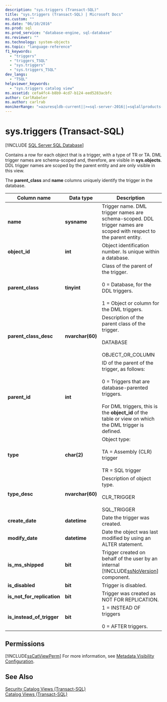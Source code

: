 ```yaml
---
description: "sys.triggers (Transact-SQL)"
title: "sys.triggers (Transact-SQL) | Microsoft Docs"
ms.custom: ""
ms.date: "06/10/2016"
ms.prod: sql
ms.prod_service: "database-engine, sql-database"
ms.reviewer: ""
ms.technology: system-objects
ms.topic: "language-reference"
f1_keywords: 
  - "triggers"
  - "triggers_TSQL"
  - "sys.triggers"
  - "sys.triggers_TSQL"
dev_langs: 
  - "TSQL"
helpviewer_keywords: 
  - "sys.triggers catalog view"
ms.assetid: cefa4fc4-b8b9-4cd7-b124-eed5283acbfc
author: CarlRabeler
ms.author: carlrab
monikerRange: "=azuresqldb-current||>=sql-server-2016||=sqlallproducts-allversions||>=sql-server-linux-2017||=azuresqldb-mi-current"
---
```

# sys.triggers (Transact-SQL)
[!INCLUDE [SQL Server SQL Database](../../includes/applies-to-version/sql-asdb.md)]

  Contains a row for each object that is a trigger, with a type of TR or TA. DML trigger names are schema-scoped and, therefore, are visible in **sys.objects**. DDL trigger names are scoped by the parent entity and are only visible in this view.  
  
 The **parent_class** and **name** columns uniquely identify the trigger in the database.  
  
|Column name|Data type|Description|  
|-----------------|---------------|-----------------|  
|**name**|**sysname**|Trigger name. DML trigger names are schema-scoped. DDL trigger names are scoped with respect to the parent entity.|  
|**object_id**|**int**|Object identification number. Is unique within a database.|  
|**parent_class**|**tinyint**|Class of the parent of the trigger.<br /><br /> 0 = Database, for the DDL triggers.<br /><br /> 1 = Object or column for the DML triggers.|  
|**parent_class_desc**|**nvarchar(60)**|Description of the parent class of the trigger.<br /><br /> DATABASE<br /><br /> OBJECT_OR_COLUMN|  
|**parent_id**|**int**|ID of the parent of the trigger, as follows:<br /><br /> 0 = Triggers that are database-parented triggers.<br /><br /> For DML triggers, this is the **object_id** of the table or view on which the DML trigger is defined.|  
|**type**|**char(2)**|Object type:<br /><br /> TA = Assembly (CLR) trigger<br /><br /> TR = SQL trigger|  
|**type_desc**|**nvarchar(60)**|Description of object type.<br /><br /> CLR_TRIGGER<br /><br /> SQL_TRIGGER|  
|**create_date**|**datetime**|Date the trigger was created.|  
|**modify_date**|**datetime**|Date the object was last modified by using an ALTER statement.|  
|**is_ms_shipped**|**bit**|Trigger created on behalf of the user by an internal [!INCLUDE[ssNoVersion](../../includes/ssnoversion-md.md)] component.|  
|**is_disabled**|**bit**|Trigger is disabled.|  
|**is_not_for_replication**|**bit**|Trigger was created as NOT FOR REPLICATION.|  
|**is_instead_of_trigger**|**bit**|1 = INSTEAD OF triggers<br /><br /> 0 = AFTER triggers.|  
  
## Permissions  
 [!INCLUDE[ssCatViewPerm](../../includes/sscatviewperm-md.md)] For more information, see [Metadata Visibility Configuration](../../relational-databases/security/metadata-visibility-configuration.md).  
  
## See Also  
 [Security Catalog Views &#40;Transact-SQL&#41;](../../relational-databases/system-catalog-views/security-catalog-views-transact-sql.md)   
 [Catalog Views &#40;Transact-SQL&#41;](../../relational-databases/system-catalog-views/catalog-views-transact-sql.md)  
  
  
